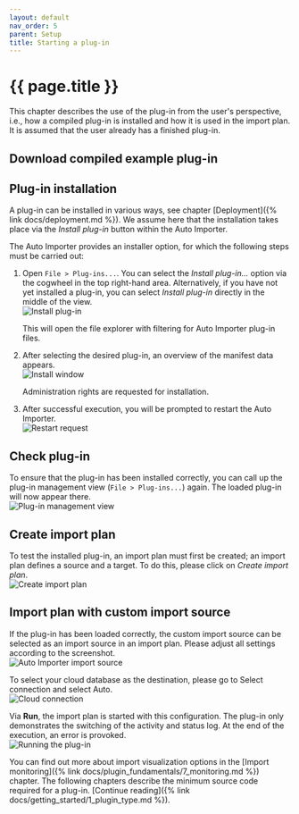 ```yaml
---
layout: default
nav_order: 5
parent: Setup
title: Starting a plug-in
---
```


# {{ page.title }}
This chapter describes the use of the plug-in from the user's perspective, i.e., how a compiled plug-in is installed and how it is used in the import plan. It is assumed that the user already has a finished plug-in.

## Download compiled example plug-in
<!-- TODO Plug-in link zu pip bereitstellen -->

## Plug-in installation
A plug-in can be installed in various ways, see chapter [Deployment]({% link docs/deployment.md %}). We assume here that the installation takes place via the *Install plug-in* button within the Auto Importer.

The Auto Importer provides an installer option, for which the following steps must be carried out:

<!-- TODO: Anleitung auf neuen Installer umstellen -->
1. Open `File > Plug-ins...`. You can select the *Install plug-in...* option via the cogwheel in the top right-hand area. Alternatively, if you have not yet installed a plug-in, you can select *Install plug-in* directly in the middle of the view.\
   ![Install plug-in](../../assets/images/deployment/ai_install_1.png "Install plug-in")

   This will open the file explorer with filtering for Auto Importer plug-in files.

2. After selecting the desired plug-in, an overview of the manifest data appears.\
   ![Install window](../../assets/images/deployment/ai_install_2.png "Install window")

   Administration rights are requested for installation.

3. After successful execution, you will be prompted to restart the Auto Importer.\
   ![Restart request](../../assets/images/deployment/ai_install_3.png "Restart request")

## Check plug-in
To ensure that the plug-in has been installed correctly, you can call up the plug-in management view (`File > Plug-ins...`) again. The loaded plug-in will now appear there.\
![Plug-in management view](../../assets/images/setup/5_manifest.png "Plug-in management view")

## Create import plan
To test the installed plug-in, an import plan must first be created; an import plan defines a source and a target. To do this, please click on *Create import plan*.\
![Create import plan](../../assets/images/setup/5_import_plan.png "Create import plan")

## Import plan with custom import source
If the plug-in has been loaded correctly, the custom import source can be selected as an import source in an import plan. Please adjust all settings according to the screenshot.\
![Auto Importer import source](../../assets/images/setup/5_import_source.png "Auto Importer import source")

To select your cloud database as the destination, please go to Select connection and select Auto.\
![Cloud connection](../../assets/images/setup/5_cloud.png "Cloud connection")

Via **Run**, the import plan is started with this configuration. The plug-in only demonstrates the switching of the activity and status log. At the end of the execution, an error is provoked.\
![Running the plug-in](../../assets/images/setup/5_run.png "Running the plug-in")

You can find out more about import visualization options in the [Import monitoring]({% link docs/plugin_fundamentals/7_monitoring.md %}) chapter. The following chapters describe the minimum source code required for a plug-in. [Continue reading]({% link docs/getting_started/1_plugin_type.md %}).